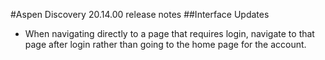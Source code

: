 #Aspen Discovery 20.14.00 release notes
##Interface Updates
- When navigating directly to a page that requires login, navigate to that page after login rather than going to the home page for the account.